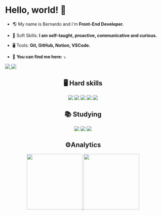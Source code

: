 #  Hello, world! 🤟

  - 🌎  My name is Bernardo and i'm **Front-End Developer.**

  - 🧬  Soft Skills: **I am self-taught, proactive, communicative and curious.**

  - 🖥️  Tools:  **Git, GitHub, Notion, VSCode.**
 
  - 📧  **You can find me here:**  ⤵️
  
  <div> 
  <a href="https://www.linkedin.com/in/bernardosfreire/" target="_blank">
    <img src="https://img.shields.io/badge/-LinkedIn-%230077B5?style=for-the-badge&logo=linkedin&logoColor=white" target="_blank">
  </a> 
 <a href = "mailto:b.bernardo9815@gmail.com">
	 <img src="https://img.shields.io/badge/-Gmail-%23333?style=for-the-badge&logo=gmail&logoColor=white" target="_blank">
 </a>	
 
</div>

<div align="center">
  <h2> 🖥️ Hard skills </h2>
	
  <img src="https://img.shields.io/badge/-html-E34F26?logo=html5&logoColor=white&style=for-the-badge" />
  <img src="https://img.shields.io/badge/-css-1572B6?logo=css3&logoColor=white&style=for-the-badge" />
  <img src="https://img.shields.io/badge/-javascript-F7DF1E?logo=javascript&logoColor=white&style=for-the-badge" />
  <img src="https://img.shields.io/badge/-vscode-007ACC?logo=Visual Studio Code&logoColor=white&style=for-the-badge" />
  <img src="https://img.shields.io/badge/-notion-000000?logo=notion&logoColor=white&style=for-the-badge" />
</div>

<div align="center">
  <h2> 📚 Studying </h2>
	
  <img src="https://img.shields.io/badge/-nodejs-339933?logo=node.js&logoColor=white&style=for-the-badge" />
  <img src="https://img.shields.io/badge/-express-000000?logo=express&logoColor=white&style=for-the-badge" />
  <img src="https://img.shields.io/badge/-react native-61DAFB?logo=react&logoColor=white&style=for-the-badge" />
</div>

<div align="center">
  <h2> ⚙️Analytics </h2>

  <a href="https://github.com/bernardofreire">
    <img height="180em" src="https://github-readme-stats.vercel.app/api?username=bernardofreire&show_icons=true&bg_color=000&text_color=fff&icon_color=03a1fc&title_color=03a1fc&include_all_commits=true&count_private=true"/>
    <img height="180em" src="https://github-readme-stats.vercel.app/api/top-langs/?username=bernardofreire&layout=compact&langs_count=7&bg_color=000&text_color=fff&icon_color=03a1fc&title_color=03a1fc"/>
  </a>
</div>









